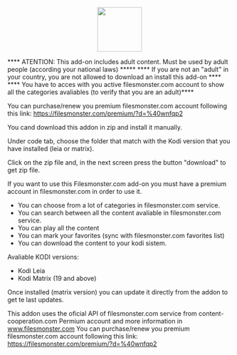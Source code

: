 <p align=center><img src=https://user-images.githubusercontent.com/16547668/126883099-71d0d817-8ac2-47a0-876b-baf6bbf23fde.png height=100 width=100></p>

**** ATENTION: This add-on includes adult content. Must be used by adult people (according your national laws)  *****
**** If you are not an "adult" in your country, you are not allowed to download an install this add-on ****
**** You have to acces with you active filesmonster.com account to show all the categories avaliables  (to verify that you are an adult)****

You can purchase/renew you premium filesmonster.com account following this link: https://filesmonster.com/premium/?d=%40wnfqp2



You cand download this addon in zip and install it manually.

Under code tab, choose the folder that match with the Kodi version that you have installed (leia or matrix).

Click on the zip file and, in the next screen press the button  "download" to get zip file.

If you want to use this Filesmonster.com add-on you must have a premium account in filesmonster.com in order to use it.
- You can choose from a lot of categories in filesmonster.com service.
- You can search between all the content avaliable in filesmonster.com service.
- You can play all the content
- You can mark your favorites (sync with filesmonster.com favorites list)
- You can download the content to your kodi sistem.

Avaliable KODI versions:
* Kodi Leia
* Kodi Matrix (19 and above)

Once installed (matrix version) you can update it directly from the addon to get te last updates.

This addon uses the oficial API of filesmonster.com service from content-cooperation.com
Permium account and more information in www.filesmonster.com
You can purchase/renew you premium filesmonster.com account following this link: https://filesmonster.com/premium/?d=%40wnfqp2

